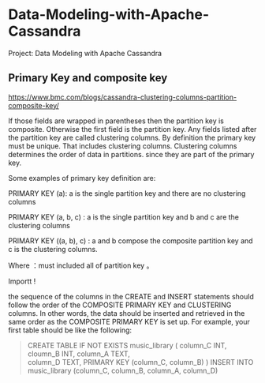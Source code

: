# Data-Modeling-with-Apache-Cassandra
Project: Data Modeling with Apache Cassandra
## Primary Key and composite key
https://www.bmc.com/blogs/cassandra-clustering-columns-partition-composite-key/

If those fields are wrapped in parentheses then the partition key is composite. Otherwise the first field is the partition key. Any fields listed after the partition key are called clustering columns. By definition the primary key must be unique. That includes clustering columns. Clustering columns determines the order of data in partitions. since they are part of the primary key. 

Some examples of primary key definition are:

PRIMARY KEY (a): a is the single partition key and there are no clustering columns

PRIMARY KEY (a, b, c) : a is the single partition key and b and c are the clustering columns

PRIMARY KEY ((a, b), c) : a and b compose the composite partition key and c is the clustering columns. 

Where ：must included all of partition key 。


Importt ! 

the sequence of the columns in the CREATE and INSERT statements should follow the order of the COMPOSITE PRIMARY KEY and CLUSTERING columns. In other words, the data should be inserted and retrieved in the same order as the COMPOSITE PRIMARY KEY is set up.
For example, your first table should be like the following:

> CREATE TABLE IF NOT EXISTS music_library (
>      column_C INT, 
>      cloumn_B INT,
>      column_A TEXT,  
>      column_D TEXT,
>     PRIMARY KEY (column_C, column_B)
> )
> INSERT INTO music_library (column_C, column_B, column_A, column_D)

